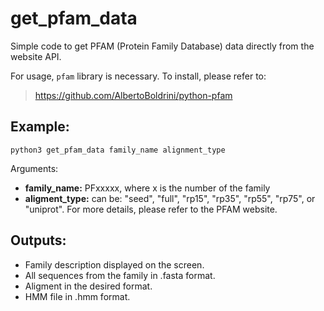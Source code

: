 # get_pfam_data
Simple code to get PFAM (Protein Family Database) data directly from the website API.

For usage, `pfam` library is necessary. To install, please refer to:
>https://github.com/AlbertoBoldrini/python-pfam

## Example:
```
python3 get_pfam_data family_name alignment_type
```
Arguments: 
- **family_name:** PFxxxxx, where x is the number of the family
- **aligment_type:** can be: "seed", "full", "rp15", "rp35", "rp55", "rp75", or "uniprot". For more details, please refer to the PFAM website.

## Outputs: 
- Family description displayed on the screen.
- All sequences from the family in .fasta format.
- Aligment in the desired format.
- HMM file in .hmm format.

